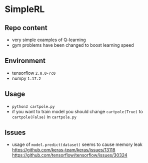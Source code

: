 # SimpleRL

## Repo content
* very simple examples of Q-learning
* gym problems have been changed to boost learning speed

## Environment
* tensorflow `2.0.0-rc0`
* numpy `1.17.2`

## Usage
* `python3 cartpole.py`
* if you want to train model you should change `cartpole(True)` to `cartpole(False)` in `cartpole.py`

## Issues
* usage of `model.predict(dataset)` seems to cause memory leak 
https://github.com/keras-team/keras/issues/13118 https://github.com/tensorflow/tensorflow/issues/30324
